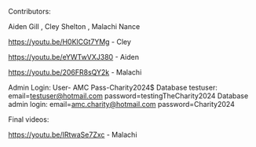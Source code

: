 Contributors:

Aiden Gill
,
Cley Shelton
,
Malachi Nance

https://youtu.be/H0KlCGt7YMg - Cley

https://youtu.be/eYWTwVXJ380 - Aiden

https://youtu.be/206FR8sQY2k - Malachi

Admin Login: User- AMC Pass-Charity2024$
Database testuser: email=testuser@hotmail.com password=testingTheCharity2024
Database admin login: email=amc.charity@hotmail.com password=Charity2024

Final videos:

https://youtu.be/IRtwaSe7Zxc - Malachi
